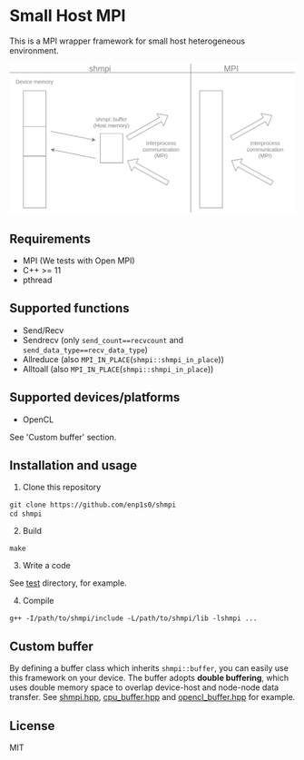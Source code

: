 # Small Host MPI

This is a MPI wrapper framework for small host heterogeneous environment.

![shmpi](./docs/shmpi.png)

## Requirements
- MPI (We tests with Open MPI)
- C++ >= 11
- pthread

## Supported functions
- Send/Recv
- Sendrecv (only `send_count==recvcount` and `send_data_type==recv_data_type`)
- Allreduce (also `MPI_IN_PLACE`(`shmpi::shmpi_in_place`))
- Alltoall (also `MPI_IN_PLACE`(`shmpi::shmpi_in_place`))

## Supported devices/platforms
- OpenCL

See 'Custom buffer' section.

## Installation and usage
1. Clone this repository
```
git clone https://github.com/enp1s0/shmpi
cd shmpi
```

2. Build
```
make
```

3. Write a code

See [test](./test) directory, for example.

4. Compile
```
g++ -I/path/to/shmpi/include -L/path/to/shmpi/lib -lshmpi ...
```

## Custom buffer
By defining a buffer class which inherits `shmpi::buffer`, you can easily use this framework on your device.
The buffer adopts **double buffering**, which uses double memory space to overlap device-host and node-node data transfer.
See [shmpi.hpp](./include/shmpi/shmpi.hpp), [cpu_buffer.hpp](./test/cpu_buffer.hpp) and [opencl_buffer.hpp](./include/shmpi/opencl_buffer.hpp) for example.

## License
MIT
